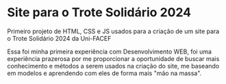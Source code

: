 # Site para o Trote Solidário 2024
Primeiro projeto de HTML, CSS e JS usados para a criação de um site para o Trote Solidário 2024 da Uni-FACEF

Essa foi minha primeira experiência com Desenvolvimento WEB, foi uma experiência prazerosa por me proporcionar a oportunidade de buscar mais conhecimento e métodos a serem usados na criação do site, me baseando em modelos e aprendendo com eles de forma mais "mão na massa".
